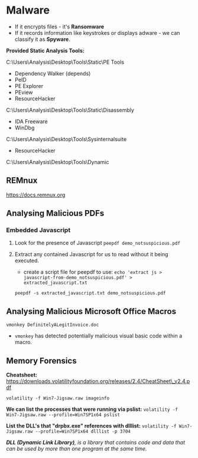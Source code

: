 # Malware



* If it encrypts files - it's **Ransomware**
* If it records information like keystrokes or displays adware - we can classify it as **Spyware**.

**Provided Static Analysis Tools:**

C:\Users\Analysis\Desktop\Tools\Static\PE Tools

* Dependency Walker (depends)
* PeID
* PE Explorer
* PEview
* ResourceHacker

C:\Users\Analysis\Desktop\Tools\Static\Disassembly

* IDA Freeware
* WinDbg

C:\Users\Analysis\Desktop\Tools\Sysinternalsuite

* ResourceHacker

C:\Users\Analysis\Desktop\Tools\Dynamic

## REMnux

https://docs.remnux.org

## Analysing Malicious PDFs

### Embedded Javascript

1. Look for the presence of Javascript `peepdf demo_notsuspicious.pdf`
2.  Extract any contained Javascript for us to read without it being executed.

    * create a script file for peepdf to use: `echo 'extract js > javascript-from-demo_notsuspicious.pdf' > extracted_javascript.txt`

    `peepdf -s extracted_javascript.txt demo_notsuspicious.pdf`

## Analysing Malicious Microsoft Office Macros

`vmonkey DefinitelyALegitInvoice.doc`

* `vmonkey` has detected potentially malicious visual basic code within a macro.

## Memory Forensics

**Cheatsheet:** https://downloads.volatilityfoundation.org/releases/2.4/CheatSheet\_v2.4.pdf

`volatility -f Win7-Jigsaw.raw imageinfo`

**We can list the processes that were running via pslist:** `volatility -f Win7-Jigsaw.raw --profile=Win7SP1x64 pslist`

**List the DLL's that "drpbx.exe" references with dlllist:** `volatility -f Win7-Jigsaw.raw --profile=Win7SP1x64 dlllist -p 3704`

_**DLL (Dynamic Link Library)**, is a library that contains code and data that can be used by more than one program at the same time._

